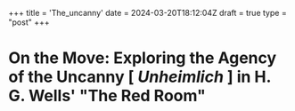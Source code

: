 +++
title = 'The_uncanny'
date = 2024-03-20T18:12:04Z
draft = true
type = "post"
+++

# On the Move: Exploring the Agency of the Uncanny [ *Unheimlich* ] in H. G. Wells' "The Red Room"

